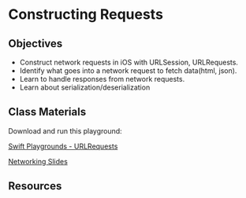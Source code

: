 # Constructing Requests


## Objectives

- Construct network requests in iOS with URLSession, URLRequests.
- Identify what goes into a network request to fetch data(html, json).
- Learn to handle responses from network requests.
- Learn about serialization/deserialization


## Class Materials

Download and run this playground:

[Swift Playgrounds - URLRequests](Networking.playground)

[Networking Slides](client-server.key)

## Resources
